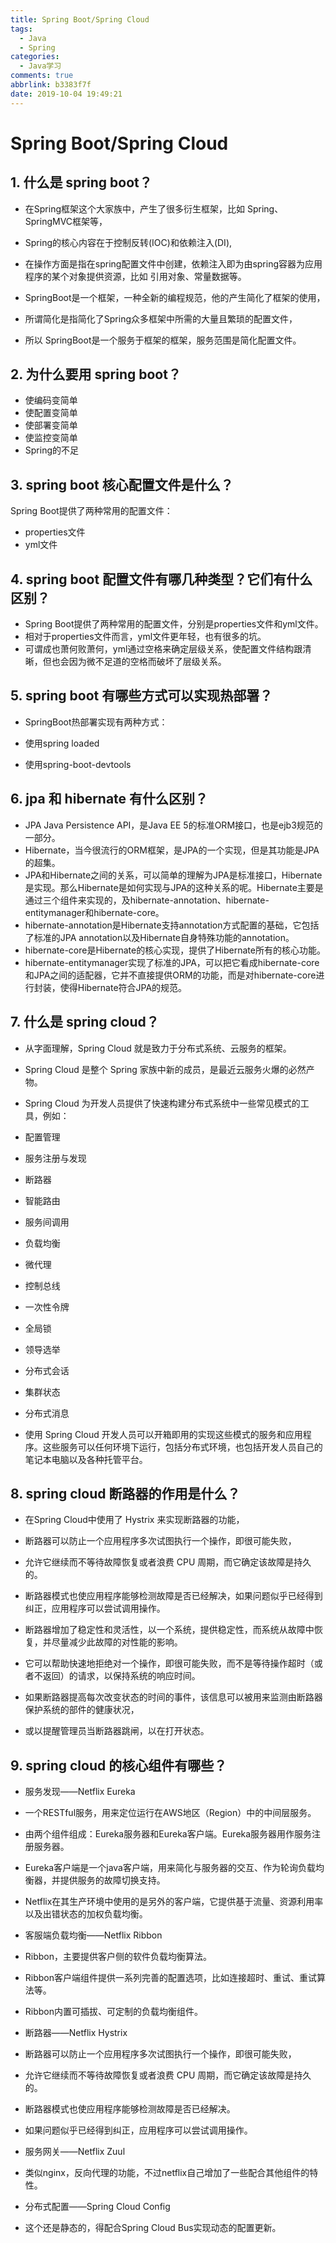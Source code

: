 ```yaml
---
title: Spring Boot/Spring Cloud
tags:
  - Java
  - Spring
categories:
  - Java学习
comments: true
abbrlink: b3383f7f
date: 2019-10-04 19:49:21
---
```

# Spring Boot/Spring Cloud

## 1. 什么是 spring boot？

- 在Spring框架这个大家族中，产生了很多衍生框架，比如 Spring、SpringMVC框架等，
- Spring的核心内容在于控制反转(IOC)和依赖注入(DI),
- 在操作方面是指在spring配置文件中创建，依赖注入即为由spring容器为应用程序的某个对象提供资源，比如 引用对象、常量数据等。

- SpringBoot是一个框架，一种全新的编程规范，他的产生简化了框架的使用，
- 所谓简化是指简化了Spring众多框架中所需的大量且繁琐的配置文件，
- 所以 SpringBoot是一个服务于框架的框架，服务范围是简化配置文件。

<!-- more -->

## 2. 为什么要用 spring boot？

- 使编码变简单
- 使配置变简单
- 使部署变简单
- 使监控变简单
- Spring的不足

## 3. spring boot 核心配置文件是什么？

Spring Boot提供了两种常用的配置文件：

- properties文件
- yml文件

## 4. spring boot 配置文件有哪几种类型？它们有什么区别？

- Spring Boot提供了两种常用的配置文件，分别是properties文件和yml文件。
- 相对于properties文件而言，yml文件更年轻，也有很多的坑。
- 可谓成也萧何败萧何，yml通过空格来确定层级关系，使配置文件结构跟清晰，但也会因为微不足道的空格而破坏了层级关系。

## 5. spring boot 有哪些方式可以实现热部署？

- SpringBoot热部署实现有两种方式：

- 使用spring loaded

- 使用spring-boot-devtools

## 6. jpa 和 hibernate 有什么区别？

- JPA Java Persistence API，是Java EE 5的标准ORM接口，也是ejb3规范的一部分。
- Hibernate，当今很流行的ORM框架，是JPA的一个实现，但是其功能是JPA的超集。
- JPA和Hibernate之间的关系，可以简单的理解为JPA是标准接口，Hibernate是实现。那么Hibernate是如何实现与JPA的这种关系的呢。Hibernate主要是通过三个组件来实现的，及hibernate-annotation、hibernate-entitymanager和hibernate-core。
- hibernate-annotation是Hibernate支持annotation方式配置的基础，它包括了标准的JPA annotation以及Hibernate自身特殊功能的annotation。
- hibernate-core是Hibernate的核心实现，提供了Hibernate所有的核心功能。
- hibernate-entitymanager实现了标准的JPA，可以把它看成hibernate-core和JPA之间的适配器，它并不直接提供ORM的功能，而是对hibernate-core进行封装，使得Hibernate符合JPA的规范。

## 7. 什么是 spring cloud？

- 从字面理解，Spring Cloud 就是致力于分布式系统、云服务的框架。

- Spring Cloud 是整个 Spring 家族中新的成员，是最近云服务火爆的必然产物。

- Spring Cloud 为开发人员提供了快速构建分布式系统中一些常见模式的工具，例如：
 - 配置管理
 - 服务注册与发现
 - 断路器
 - 智能路由
 - 服务间调用
 - 负载均衡
 - 微代理
 - 控制总线
 - 一次性令牌
 - 全局锁
 - 领导选举
 - 分布式会话
 - 集群状态
 - 分布式消息

- 使用 Spring Cloud 开发人员可以开箱即用的实现这些模式的服务和应用程序。这些服务可以任何环境下运行，包括分布式环境，也包括开发人员自己的笔记本电脑以及各种托管平台。

## 8. spring cloud 断路器的作用是什么？

- 在Spring Cloud中使用了 Hystrix 来实现断路器的功能，
- 断路器可以防止一个应用程序多次试图执行一个操作，即很可能失败，
- 允许它继续而不等待故障恢复或者浪费 CPU 周期，而它确定该故障是持久的。
- 断路器模式也使应用程序能够检测故障是否已经解决，如果问题似乎已经得到纠正，应用程序可以尝试调用操作。

- 断路器增加了稳定性和灵活性，以一个系统，提供稳定性，而系统从故障中恢复，并尽量减少此故障的对性能的影响。
- 它可以帮助快速地拒绝对一个操作，即很可能失败，而不是等待操作超时（或者不返回）的请求，以保持系统的响应时间。
- 如果断路器提高每次改变状态的时间的事件，该信息可以被用来监测由断路器保护系统的部件的健康状况，
- 或以提醒管理员当断路器跳闸，以在打开状态。

## 9. spring cloud 的核心组件有哪些？
- 服务发现——Netflix Eureka
 - 一个RESTful服务，用来定位运行在AWS地区（Region）中的中间层服务。
 - 由两个组件组成：Eureka服务器和Eureka客户端。Eureka服务器用作服务注册服务器。
 - Eureka客户端是一个java客户端，用来简化与服务器的交互、作为轮询负载均衡器，并提供服务的故障切换支持。
 - Netflix在其生产环境中使用的是另外的客户端，它提供基于流量、资源利用率以及出错状态的加权负载均衡。

- 客服端负载均衡——Netflix Ribbon
 - Ribbon，主要提供客户侧的软件负载均衡算法。
 - Ribbon客户端组件提供一系列完善的配置选项，比如连接超时、重试、重试算法等。
 - Ribbon内置可插拔、可定制的负载均衡组件。

- 断路器——Netflix Hystrix
 - 断路器可以防止一个应用程序多次试图执行一个操作，即很可能失败，
 - 允许它继续而不等待故障恢复或者浪费 CPU 周期，而它确定该故障是持久的。
 - 断路器模式也使应用程序能够检测故障是否已经解决。
 - 如果问题似乎已经得到纠正，应用程序可以尝试调用操作。

- 服务网关——Netflix Zuul
 - 类似nginx，反向代理的功能，不过netflix自己增加了一些配合其他组件的特性。

- 分布式配置——Spring Cloud Config
 - 这个还是静态的，得配合Spring Cloud Bus实现动态的配置更新。
